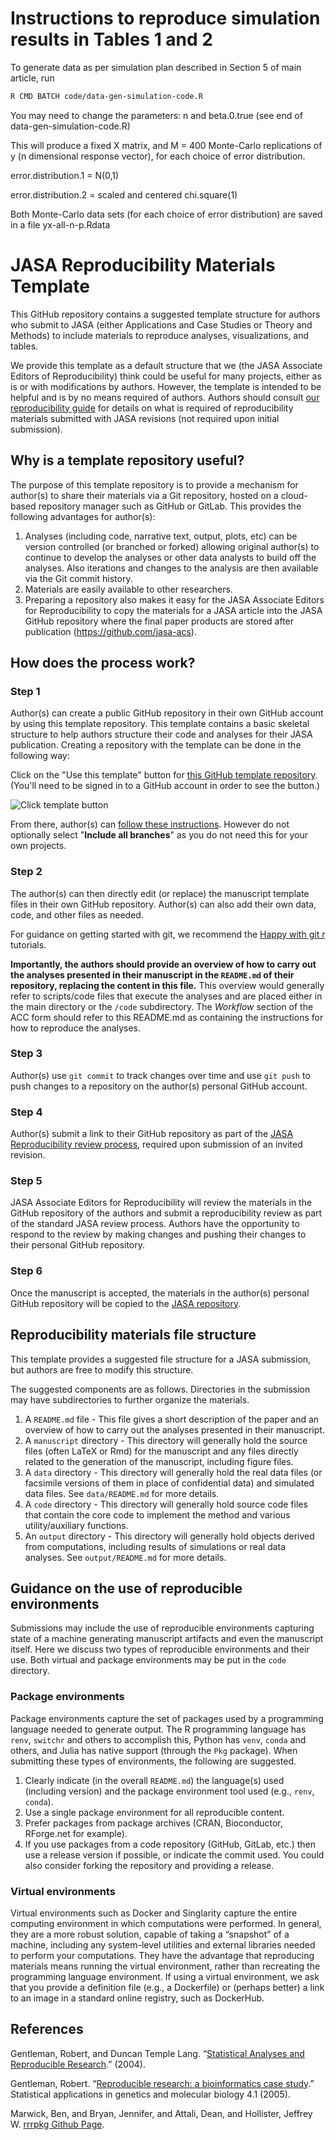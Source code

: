 # Instructions to reproduce simulation results in Tables 1 and 2

To generate data as per simulation plan described in Section 5 of main article, run

```sh
R CMD BATCH code/data-gen-simulation-code.R
```

You may need to change the parameters: n and beta.0.true (see end of data-gen-simulation-code.R)

This will produce a fixed X matrix, and M = 400 Monte-Carlo replications of y (n dimensional response vector), for each choice of error distribution.

error.distribution.1 = N(0,1)

error.distribution.2 = scaled and centered chi.square(1)

Both Monte-Carlo data sets (for each choice of error distribution) are saved in a file yx-all-n-p.Rdata



JASA Reproducibility Materials Template
================

This GitHub repository contains a suggested template structure for authors who
submit to JASA (either Applications and Case Studies or Theory and
Methods) to include materials to reproduce analyses, visualizations, and
tables.

We provide this template as a default structure that we (the JASA Associate Editors of Reproducibility) think could be
useful for many projects, either as is or with modifications by authors.
However, the template is intended to be helpful and is by no means
required of authors. Authors should consult [our reproducibility
guide](https://jasa-acs.github.io/repro-guide) for details on what is
required of reproducibility materials submitted with JASA revisions (not
required upon initial submission).

## Why is a template repository useful?

The purpose of this template repository is to provide a mechanism for
author(s) to share their materials via a Git repository, hosted on a
cloud-based repository manager such as GitHub or GitLab. This provides
the following advantages for author(s):

1.  Analyses (including code, narrative text, output, plots, etc) can be
    version controlled (or branched or forked) allowing original
    author(s) to continue to develop the analyses or other data analysts
    to build off the analyses. Also iterations and changes to the
    analysis are then available via the Git commit history.
2.  Materials are easily available to other researchers.
3.  Preparing a repository also makes it easy for the JASA Associate
    Editors for Reproducibility to copy the materials for a JASA article
    into the JASA GitHub repository where the final paper products are stored
    after publication (https://github.com/jasa-acs).

## How does the process work?

### Step 1

Author(s) can create a public GitHub repository in their own GitHub account
by using this template repository. This template contains a basic 
skeletal structure to help authors structure their code and analyses for their 
JASA publication. Creating a repository with the template can be done in the following way: 

Click on the "Use this template" button for [this GitHub template repository](https://github.com/jasa-acs/repro-template). (You'll need to be signed in to a GitHub account in order to see the button.)

![Click template button](https://docs.github.com/assets/cb-36544/images/help/repository/use-this-template-button.png)

From there, author(s) can [follow these instructions](https://docs.github.com/en/repositories/creating-and-managing-repositories/creating-a-repository-from-a-template). However do not optionally select "**Include all branches**" as you do not need this for your own projects. 


### Step 2

The author(s) can then directly edit (or replace) the manuscript template files in their own GitHub repository. Author(s) can also add their own data, code, and other files as needed. 

For guidance on getting started with git, we recommend the [Happy with git r](https://happygitwithr.com) tutorials.

**Importantly, the authors should provide an overview of how to carry
out the analyses presented in their manuscript in the `README.md` of their
repository, replacing the content in this file.** This overview would
generally refer to scripts/code files that execute the analyses and are
placed either in the main directory or the `/code` subdirectory. The
*Workflow* section of the ACC form should refer to this README.md as
containing the instructions for how to reproduce the analyses.

### Step 3

Author(s) use `git commit` to track changes over time and use `git push`
to push changes to a repository on the author(s) personal GitHub
account.

### Step 4

Author(s) submit a link to their GitHub repository as part of the [JASA
Reproducibility review process](https://jasa-acs.github.io/repro-guide/),
required upon submission of an invited revision.

### Step 5

JASA Associate Editors for Reproducibility will review the materials in
the GitHub repository of the authors and submit a
reproducibility review as part of the standard JASA review process.
Authors have the opportunity to respond to the review by making changes
and pushing their changes to their personal GitHub repository.

### Step 6

Once the manuscript is accepted, the materials in the author(s) personal
GitHub repository will be copied to the [JASA repository](https://github.com/jasa-acs).

## Reproducibility materials file structure

This template provides a suggested file structure for a JASA submission, but authors are free
to modify this structure.

The suggested components are as follows. Directories in the submission may have subdirectories to
further organize the materials.

1.  A `README.md` file - This file gives a short description of the
    paper and an overview of how to carry out the analyses presented in their manuscript.
2.  A `manuscript` directory - This directory will generally hold the source files
    (often LaTeX or Rmd) for the manuscript and any files directly related to the
    generation of the manuscript, including figure files.
3.  A `data` directory - This directory will generally hold the real data files 
    (or facsimile versions of them in place of confidential data) and simulated data files.
    See `data/README.md` for more details. 
4.  A `code` directory - This directory will generally hold 
    source code files that contain the core code to implement the method and various utility/auxiliary functions.
5.  An `output` directory - This directory will generally hold objects derived
    from computations, including results of simulations or real data analyses. See `output/README.md` for more details.

## Guidance on the use of reproducible environments

Submissions may include the use of reproducible environments capturing
state of a machine generating manuscript artifacts and even the
manuscript itself. Here we discuss two types of reproducible
environments and their use. Both virtual and package environments may be
put in the `code` directory.

### Package environments

Package environments capture the set of packages used by a programming
language needed to generate output. The R programming language has
`renv`, `switchr` and others to accomplish this, Python has `venv`,
`conda` and others, and Julia has native support (through the `Pkg`
package). When submitting these types of environments, the following are
suggested.

1.  Clearly indicate (in the overall `README.md`) the language(s) used (including version) 
    and the package environment tool used (e.g., `renv`, `conda`).
2.  Use a single package environment for all reproducible content.
3.  Prefer packages from package archives (CRAN, Bioconductor,
    RForge.net for example).
4.  If you use packages from a code repository (GitHub, GitLab, etc.)
    then use a release version if possible, or indicate the commit used. You could also consider
    forking the repository and providing a release.

### Virtual environments

Virtual environments such as Docker and Singlarity capture
the entire computing environment in which computations were performed.
In general, they are a more robust solution, capable of taking a
“snapshot” of a machine, including any system-level utilities and
external libraries needed to perform your computations. They have the
advantage that reproducing materials means running the virtual
environment, rather than recreating the programming language environment.
If using a virtual environment, we ask that 
you provide a definition file (e.g., a Dockerfile) or (perhaps better)
a link to an image in a standard online registry, such as DockerHub.

## References

Gentleman, Robert, and Duncan Temple Lang. “[Statistical Analyses and
Reproducible
Research](http://biostats.bepress.com/cgi/viewcontent.cgi?article=1001&context=bioconductor).”
(2004).

Gentleman, Robert. “[Reproducible research: a bioinformatics case
study](https://www.degruyter.com/document/doi/10.2202/1544-6115.1034/html).”
Statistical applications in genetics and molecular biology 4.1 (2005).

Marwick, Ben, and Bryan, Jennifer, and Attali, Dean, and Hollister,
Jeffrey W. [rrrpkg Github Page](https://github.com/ropensci/rrrpkg).
